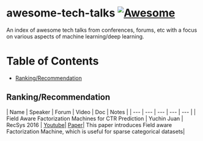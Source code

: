 # awesome-tech-talks [![Awesome](https://awesome.re/badge.svg)](https://awesome.re)
An index of awesome tech talks from conferences, forums, etc with a focus on various aspects of machine learning/deep learning.

# Table of Contents

- [Ranking/Recommendation](#ranking/recommendation)

## Ranking/Recommendation

| Name | Speaker | Forum | Video | Doc | Notes |
| --- | --- | --- | --- | --- |
| Field Aware Factorization Machines for CTR Prediction | Yuchin Juan | RecSys 2016 | [Youtube](https://www.youtube.com/watch?v=1cRGpDXTJC8)| [Paper](https://www.csie.ntu.edu.tw/~cjlin/papers/ffm.pdf)| This paper introduces Field aware Factorization Machine, which is useful for sparse categorical datasets|

